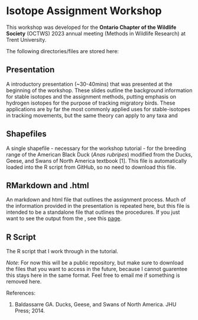 # Isotope Assignment Workshop

This workshop was developed for the **Ontario Chapter of the Wildlife Society** (OCTWS) 2023 annual meeting (Methods in Wildlife Research) at Trent University. 

The following directories/files are stored here:

## Presentation

A introductory presentation (~30-40mins) that was presented at the beginning of the workshop. These slides outline the background information for stable isotopes and the assignment methods, putting emphasis on hydrogen isotopes for the purpose of tracking migratory birds. These applications are by far the most commonly applied uses for stable-isotopes in tracking movements, but the same theory can apply to any taxa and 

## Shapefiles

A single shapefile - necessary for the workshop tutorial - for the breeding range of the American Black Duck (*Anas rubripes*) modified from the Ducks, Geese, and Swans of North America textbook [1]. This file is automatically loaded into the R script from GitHub, so no need to download this file. 

## RMarkdown and .html

An markdown and html file that outlines the assignment process. Much of the information provided in the presentation is repeated here, but this file is intended to be a standalone file that outlines the procedures. If you just want to see the output from the , see this [page]().

## R Script

The R script that I work through in the tutorial. 

*Note*: For now this will be a public repository, but make sure to download the files that you want to access in the future, because I cannot guarentee this stays here in the same format. Feel free to email me if something is removed here. 


References: 

1.  Baldassarre GA. Ducks, Geese, and Swans of North America. JHU Press; 2014. 
